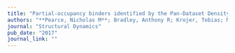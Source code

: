 ```yaml
---
title: "Partial-occupancy binders identified by the Pan-Dataset Density Analysis method offer new chemical opportunities and reveal cryptic binding sites"
authors: "**Pearce, Nicholas M**; Bradley, Anthony R; Krojer, Tobias; Marsden, Brian D; Deane, Charlotte M; Von Delft, Frank; "
journal: "Structural Dynamics"
pub_date: "2017"
journal_link: ""
---
```

